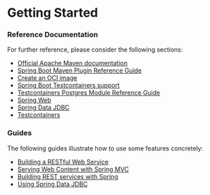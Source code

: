 # Getting Started

### Reference Documentation
For further reference, please consider the following sections:

* [Official Apache Maven documentation](https://maven.apache.org/guides/index.html)
* [Spring Boot Maven Plugin Reference Guide](https://docs.spring.io/spring-boot/docs/3.1.5/maven-plugin/reference/html/)
* [Create an OCI image](https://docs.spring.io/spring-boot/docs/3.1.5/maven-plugin/reference/html/#build-image)
* [Spring Boot Testcontainers support](https://docs.spring.io/spring-boot/docs/3.1.5/reference/html/features.html#features.testing.testcontainers)
* [Testcontainers Postgres Module Reference Guide](https://java.testcontainers.org/modules/databases/postgres/)
* [Spring Web](https://docs.spring.io/spring-boot/docs/3.1.5/reference/htmlsingle/index.html#web)
* [Spring Data JDBC](https://docs.spring.io/spring-boot/docs/3.1.5/reference/htmlsingle/index.html#data.sql.jdbc)
* [Testcontainers](https://java.testcontainers.org/)

### Guides
The following guides illustrate how to use some features concretely:

* [Building a RESTful Web Service](https://spring.io/guides/gs/rest-service/)
* [Serving Web Content with Spring MVC](https://spring.io/guides/gs/serving-web-content/)
* [Building REST services with Spring](https://spring.io/guides/tutorials/rest/)
* [Using Spring Data JDBC](https://github.com/spring-projects/spring-data-examples/tree/master/jdbc/basics)

